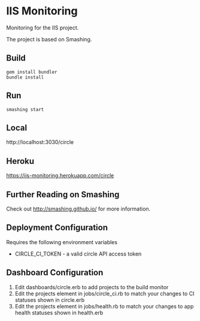 IIS Monitoring
====
Monitoring for the IIS project.

The project is based on Smashing.

Build
----
```
gem install bundler
bundle install
```

Run
----
```
smashing start
```

Local
----
http://localhost:3030/circle


Heroku
----
https://iis-monitoring.herokuapp.com/circle


Further Reading on Smashing
----
Check out http://smashing.github.io/ for more information.


Deployment Configuration
----

Requires the following environment variables

 * CIRCLE_CI_TOKEN - a valid circle API access token
 
 
Dashboard Configuration
----

1. Edit dashboards/circle.erb to add projects to the build monitor
3. Edit the projects element in jobs/circle_ci.rb to match your changes to CI statuses shown in circle.erb
4. Edit the projects element in jobs/health.rb to match your changes to app health statuses shown in health.erb